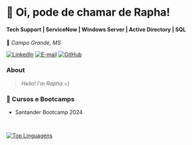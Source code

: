<div class="tenor-gif-embed" data-postid="15389662957248741331" data-share-method="host" data-aspect-ratio="0.795833" data-width="100%">
<a href="https://tenor.com/view/raccoon-rave-dance-gif-15389662957248741331"></a>
<a href="https://tenor.com/search/raccoon-gifs"></a></div> <script type="text/javascript" async src="https://tenor.com/embed.js"></script>

# 👋 Oi, pode de chamar de Rapha!

#### Tech Support | ServiceNow | Windows Server | Active Directory | SQL

📍 <i>Campo Grande, MS</i>

[![LinkedIn](https://img.shields.io/badge/linkedin-%230077B5.svg?style=for-the-badge&logo=linkedin&logoColor=white)](https://www.linkedin.com/in/raphael-diogenes/)
[![E-mail](https://img.shields.io/badge/-Email-0077B5?style=for-the-badge&logo=microsoft-outlook&logoColor=white)](mailto:rapha.diogenes@gmail.com)
[![GitHub](https://img.shields.io/badge/GitHub-0077B5?style=for-the-badge&logo=github&logoColor=white)](https://github.com/rxpha)
<br />

### About

<i>

> Hello! I'm Rapha =)
> </i><br />

### 📖 Cursos e Bootcamps

- Santander Bootcamp 2024

<br />

[![Top Linguagens](https://github-readme-stats.vercel.app/api/top-langs/?username=rxpha&layout=compact)](https://github.com/anuraghazra/github-readme-stats)
